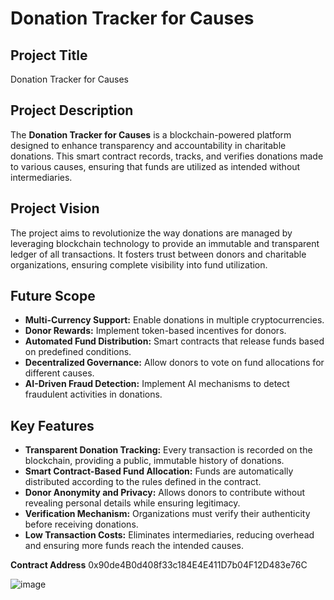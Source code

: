 # Donation Tracker for Causes

## Project Title
Donation Tracker for Causes

## Project Description
The **Donation Tracker for Causes** is a blockchain-powered platform designed to enhance transparency and accountability in charitable donations. This smart contract records, tracks, and verifies donations made to various causes, ensuring that funds are utilized as intended without intermediaries. 

## Project Vision
The project aims to revolutionize the way donations are managed by leveraging blockchain technology to provide an immutable and transparent ledger of all transactions. It fosters trust between donors and charitable organizations, ensuring complete visibility into fund utilization.

## Future Scope
- **Multi-Currency Support:** Enable donations in multiple cryptocurrencies.
- **Donor Rewards:** Implement token-based incentives for donors.
- **Automated Fund Distribution:** Smart contracts that release funds based on predefined conditions.
- **Decentralized Governance:** Allow donors to vote on fund allocations for different causes.
- **AI-Driven Fraud Detection:** Implement AI mechanisms to detect fraudulent activities in donations.

## Key Features
- **Transparent Donation Tracking:** Every transaction is recorded on the blockchain, providing a public, immutable history of donations.
- **Smart Contract-Based Fund Allocation:** Funds are automatically distributed according to the rules defined in the contract.
- **Donor Anonymity and Privacy:** Allows donors to contribute without revealing personal details while ensuring legitimacy.
- **Verification Mechanism:** Organizations must verify their authenticity before receiving donations.
- **Low Transaction Costs:** Eliminates intermediaries, reducing overhead and ensuring more funds reach the intended causes.


**Contract Address**
0x90de4B0d408f33c184E4E411D7b04F12D483e76C

![image](https://github.com/user-attachments/assets/a505e260-f993-476a-b8ed-eb8d7326eaac)
